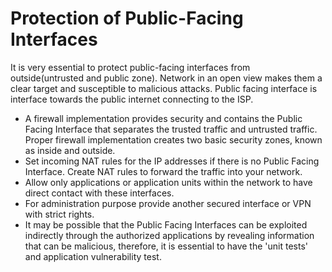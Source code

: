 
# Protection of Public-Facing Interfaces

It is very essential to protect public-facing interfaces from outside(untrusted and public zone). Network in an open view makes them a clear target and susceptible to malicious attacks. Public facing interface is interface towards the public internet connecting to the ISP.

- A firewall implementation provides security and contains the Public Facing Interface that separates the trusted traffic and untrusted traffic. Proper firewall implementation creates two basic security zones, known as inside and outside.
- Set incoming NAT rules for the IP addresses if there is no Public Facing Interface. Create NAT rules to forward the traffic into your network.
- Allow only applications or application units within the network to have direct contact with these interfaces.
- For administration purpose provide another secured interface or VPN with strict rights.
- It may be possible that the Public Facing Interfaces can be exploited indirectly through the authorized applications by revealing information that can be malicious, therefore, it is essential to have the 'unit tests' and application vulnerability test.
